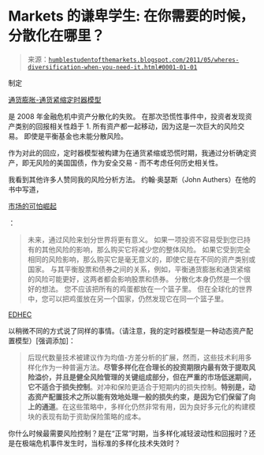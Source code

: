 <!--yml

分类: 未分类

日期: 2024-05-18 04:20:23

-->

# Markets 的谦卑学生: 在你需要的时候，分散化在哪里？

> 来源：[`humblestudentofthemarkets.blogspot.com/2011/05/wheres-diversification-when-you-need-it.html#0001-01-01`](https://humblestudentofthemarkets.blogspot.com/2011/05/wheres-diversification-when-you-need-it.html#0001-01-01)

制定

[通货膨胀-通货紧缩定时器模型](http://www.qwestfunds.com/publications/newsletters_pdf/newsletter_november_2009.pdf)

是 2008 年金融危机中资产分散化的失败。 在那次恐慌性事件中，投资者发现资产类别的回报相关性趋于 1. 所有资产都一起移动，因为这是一次巨大的风险交易。 即使是平衡基金也未能分散风险。

作为对此的回应，定时器模型被构建为在通货紧缩或恐慌时期，我通过分析确定资产，即无风险的美国国债，作为安全交易 - 而不考虑任何历史相关性。

我看到其他许多人赞同我的风险分析方法。 约翰·奥瑟斯（John Authers）在他的书中写道，

[市场的可怕崛起](http://www.amazon.com/Fearful-Rise-Markets-Synchronized-Meltdowns/dp/0137072996?ie=UTF8&tag=humblest-20&link_code=btl&camp=213689&creative=392969)

：

> 未来，通过风险来划分世界将更有意义。 如果一项投资不容易受到您已持有的其他风险的影响，那么购买它将减少您的整体风险。 如果它受到完全相同的风险影响，那么购买它是毫无意义的，即使它是在不同的资产类别或国家。 与其平衡股票和债券之间的关系，例如，平衡通货膨胀和通货紧缩的风险可能更好，这两者都会影响股票和债券。 分散化本身仍然是一个很好的想法。 您不应该把所有的鸡蛋都放在一个篮子里。 但在全球化的世界中，您可以把鸡蛋放在另一个国家，仍然发现它在同一个篮子里。

[EDHEC](http://www.edhec-risk.com/features/RISKArticle.2011-04-27.5636)

以稍微不同的方式说了同样的事情。（请注意，我的定时器模型是一种动态资产配置模型）[强调添加]：

> 后现代数量技术被建议作为均值-方差分析的扩展，然而，这些技术利用多样化作为一种普遍方法。**尽管多样化在合理长的投资期限内最有效于提取风险溢价，并且是健全风险管理的关键组成部分，但在严重的市场低迷期间，它不适合于损失控制**。对冲和保险更适合于短期内的损失控制。**特别是，动态资产配置技术之所以能有效地处理一般的损失约束，是因为它们保留了向上的通道**。在这些策略中，多样化仍然非常有用，因为良好多元化的构建模块的表现有助于资助保险策略的成本。

你什么时候最需要风险控制？是在“正常”时期，当多样化减轻波动性和回报时？还是在极端危机事件发生时，当标准的多样化技术失效时？
